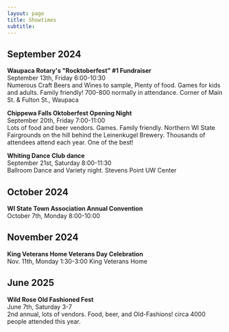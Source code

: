 ```yaml
---
layout: page
title: Showtimes
subtitle: 
---
```


## September 2024

**Waupaca Rotary's "Rocktoberfest" #1 Fundraiser**  
September 13th, Friday 6:00-10:30   
Numerous Craft Beers and Wines to sample, Plenty of food. Games for kids and adults. Family friendly! 700-800 normally in attendance. Corner of Main St. & Fulton St., Waupaca

**Chippewa Falls Oktoberfest Opening Night**  
September 20th, Friday 7:00-11:00   
Lots of food and beer vendors. Games. Family friendly. Northern WI State Fairgrounds on the hill behind the Leinenkugel Brewery. Thousands of attendees attend each year. One of the best! 

**Whiting Dance Club dance**  
September 21st, Saturday 8:00-11:30    
Ballroom Dance and Variety night. Stevens Point UW Center  

## October 2024

**WI State Town Association Annual Convention**  
October 7th, Monday 8:00-10:00 

## November 2024  

**King Veterans Home Veterans Day Celebration**  
Nov. 11th, Monday 1:30-3:00 King Veterans Home  

## June 2025  

**Wild Rose Old Fashioned Fest**  
June 7th, Saturday 3-7  
2nd annual, lots of vendors. Food, beer, and Old-Fashions! circa 4000 people attended this year.  



